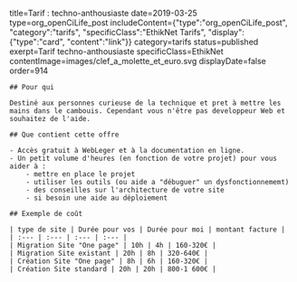 title=Tarif : techno-anthousiaste
date=2019-03-25
type=org_openCiLife_post
includeContent={"type":"org_openCiLife_post", "category":"tarifs", "specificClass":"EthikNet Tarifs", "display":{"type":"card", "content":"link"}}
category=tarifs
status=published
exerpt=Tarif techno-anthousiaste
specificClass=EthikNet
contentImage=images/clef_a_molette_et_euro.svg
displayDate=false
order=914
~~~~~~
## Pour qui

Destiné aux personnes curieuse de la technique et pret à mettre les mains dans le cambouis. Cependant vous n'être pas developpeur Web et souhaitez de l'aide.

## Que contient cette offre

- Accès gratuit à WebLeger et à la documentation en ligne.
- Un petit volume d'heures (en fonction de votre projet) pour vous aider à : 
    - mettre en place le projet
    - utiliser les outils (ou aide a "débuguer" un dysfonctionnememt)
    - des conseilles sur l'architecture de votre site
    - si besoin une aide au déploiement
    
## Exemple de coût

| type de site | Durée pour vos | Durée pour moi | montant facture |
| :--- | :--- | :--- | :--- |
| Migration Site "One page" | 10h | 4h | 160-320€ |
| Migration Site existant | 20h | 8h | 320-640€ |
| Création Site "One page" | 8h | 6h | 160-320€ |
| Création Site standard | 20h | 20h | 800-1 600€ |
    